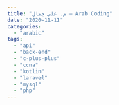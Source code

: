 ```yaml
---
title: "م. علي جمال – Arab Coding"
date: "2020-11-11"
categories: 
  - "arabic"
tags: 
  - "api"
  - "back-end"
  - "c-plus-plus"
  - "ccna"
  - "kotlin"
  - "laravel"
  - "mysql"
  - "php"
---
```



